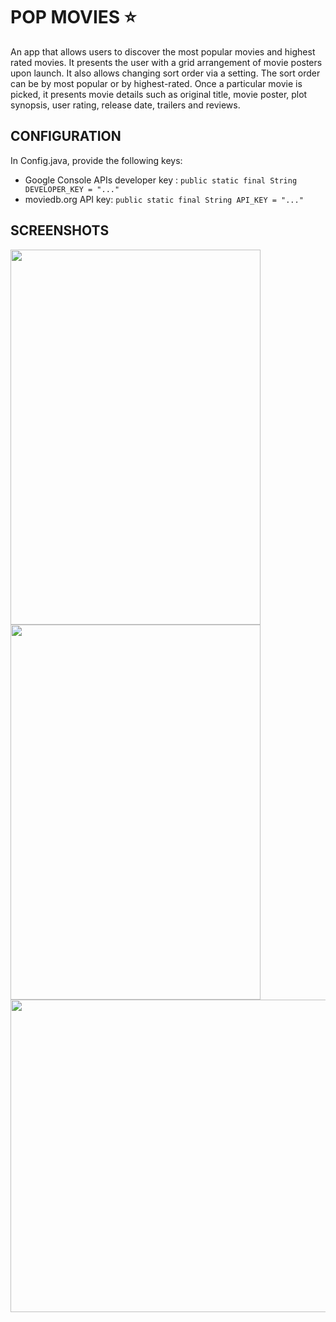 # POP MOVIES :star:
An app that allows users to discover the most popular movies and highest rated movies. It presents the user with a grid arrangement of movie posters upon launch. It also allows changing sort order via a setting. The sort order can be by most popular or by highest-rated. Once a particular movie is picked, it presents movie details such as original title, movie poster, plot synopsis, user rating, release date, trailers and reviews. 

## CONFIGURATION
 In Config.java, provide the following keys:
* Google Console APIs developer key :
`public static final String DEVELOPER_KEY = "..."` 
* moviedb.org API key: 
`public static final String API_KEY = "..."`

## SCREENSHOTS
<img src="https://cloud.githubusercontent.com/assets/16929740/18614710/a87186b0-7dc6-11e6-8d3c-75d04da656dd.png" width="400" height="600" >
<img src="https://cloud.githubusercontent.com/assets/16929740/18614709/a5388656-7dc6-11e6-95cc-04555d7a7085.png" width="400" height="600" >
<img src="https://cloud.githubusercontent.com/assets/16929740/18614708/a0820b6e-7dc6-11e6-86fa-95e8e26d12d1.png" width="800" height="500" >




